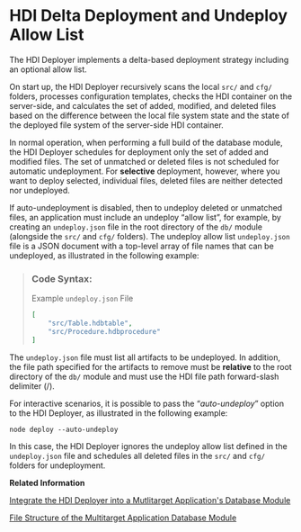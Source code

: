 <!-- loioebb0a1d1d41e4ab0a06ea951717e7d3d -->

# HDI Delta Deployment and Undeploy Allow List

The HDI Deployer implements a delta-based deployment strategy including an optional allow list.

On start up, the HDI Deployer recursively scans the local `src/` and `cfg/` folders, processes configuration templates, checks the HDI container on the server-side, and calculates the set of added, modified, and deleted files based on the difference between the local file system state and the state of the deployed file system of the server-side HDI container.

In normal operation, when performing a full build of the database module, the HDI Deployer schedules for deployment only the set of added and modified files. The set of unmatched or deleted files is not scheduled for automatic undeployment. For **selective** deployment, however, where you want to deploy selected, individual files, deleted files are neither detected nor undeployed.

If auto-undeployment is disabled, then to undeploy deleted or unmatched files, an application must include an undeploy “allow list”, for example, by creating an `undeploy.json` file in the root directory of the `db/` module \(alongside the `src/` and `cfg/` folders\). The undeploy allow list `undeploy.json` file is a JSON document with a top-level array of file names that can be undeployed, as illustrated in the following example:

> ### Code Syntax:  
> Example `undeploy.json` File
> 
> ```json
> [
>     "src/Table.hdbtable",
>     "src/Procedure.hdbprocedure"
> ]
> ```

The `undeploy.json` file must list all artifacts to be undeployed. In addition, the file path specified for the artifacts to remove must be **relative** to the root directory of the `db/` module and must use the HDI file path forward-slash delimiter \(/\).

For interactive scenarios, it is possible to pass the “*auto-undeploy*” option to the HDI Deployer, as illustrated in the following example:

```
node deploy --auto-undeploy
```

In this case, the HDI Deployer ignores the undeploy allow list defined in the `undeploy.json` file and schedules all deleted files in the `src/` and `cfg/` folders for undeployment.

**Related Information**  


[Integrate the HDI Deployer into a Mutlitarget Application's Database Module](integrate-the-hdi-deployer-into-a-mutlitarget-application-s-database-modu-0194390.md "Install the HDI Deployer for use by a Multi-Target Application (MTA).")

[File Structure of the Multitarget Application Database Module](file-structure-of-the-multitarget-application-database-module-18ac9fd.md "The structure and hierarchy required in the database module of a multitarget application.")

